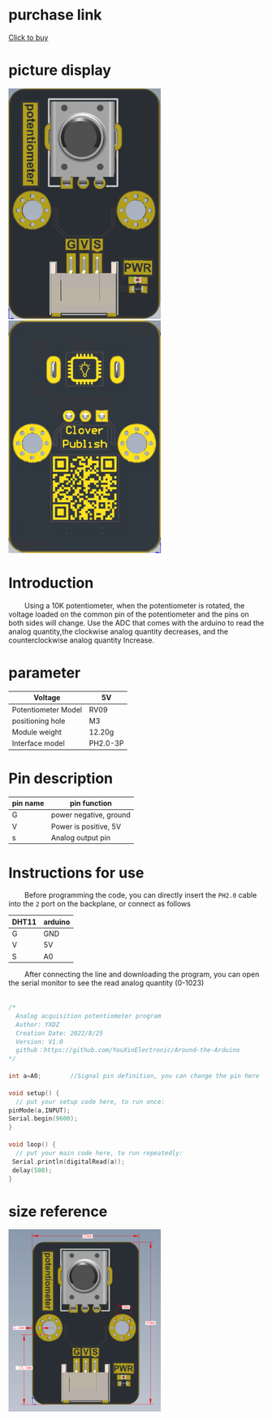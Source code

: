 # purchase link

[Click to buy](https://item.taobao.com/item.htm?spm=a1z10.3-c-s.w4002-21223910208.27.30446a4beuTJfR&id=686655315561)

# picture display

<img src="https://raw.githubusercontent.com/YouXinElectronic/Around-the-Arduino/main/RotaryPotentiometer/image/top.jpg" width="300"><img src="https://raw.githubusercontent.com/YouXinElectronic/Around-the-Arduino/main/RotaryPotentiometer/image/bottom.jpg" width="300">

# Introduction
&nbsp;&nbsp;&nbsp;&nbsp;&nbsp;&nbsp;&nbsp;
Using a 10K potentiometer, when the potentiometer is rotated, the voltage loaded on the common pin of the potentiometer and the pins on both sides will change. 
Use the ADC that comes with the arduino to read the analog quantity,the clockwise analog quantity decreases, and the counterclockwise analog quantity Increase.
# parameter
| Voltage | 5V |
|--|--|
| Potentiometer Model | RV09 |
| positioning hole | M3 |
| Module weight | 12.20g |
| Interface model | PH2.0-3P |

# Pin description

| pin name | pin function |
|--|--|
| G | power negative, ground |
| V | Power is positive, 5V |
| s | Analog output pin |


# Instructions for use
&nbsp;&nbsp;&nbsp;&nbsp;&nbsp;&nbsp;&nbsp;
Before programming the code, you can directly insert the `PH2.0` cable into the `2` port on the backplane, or connect as follows

| DHT11 | arduino |
|--|--|
| G | GND |
| V | 5V |
| S | A0 |

&nbsp;&nbsp;&nbsp;&nbsp;&nbsp;&nbsp;&nbsp;
After connecting the line and downloading the program, you can open the serial monitor to see the read analog quantity (0-1023)

```cpp

/*
  Analog acquisition potentiometer program
  Author: YXDZ
  Creation Date: 2022/8/25
  Version: V1.0
  github：https://github.com/YouXinElectronic/Around-the-Arduino
*/

int a=A0;        //Signal pin definition, you can change the pin here
 
void setup() {
  // put your setup code here, to run once:
pinMode(a,INPUT);
Serial.begin(9600);  
}

void loop() {
  // put your main code here, to run repeatedly:
 Serial.println(digitalRead(a)); 
 delay(500);
}


```

# size reference

<img src="https://raw.githubusercontent.com/YouXinElectronic/Around-the-Arduino/main/RotaryPotentiometer/image/Dimensions.jpg " width="300">
